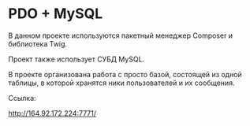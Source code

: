 # PDO + MySQL
<p>В данном проекте используются пакетный менеджер Composer и библиотека Twig.</p>
<p>Проект также использует СУБД MySQL.</p>
<p>В проекте организована работа с просто базой, состоящей из одной таблицы, в которой хранятся ники пользователей и их сообщения.</p>
<p>Ссылка:</p>
<a href="http://164.92.172.224:7771/">http://164.92.172.224:7771/</a>
